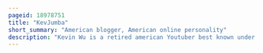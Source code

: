 ```yaml
---
pageid: 18978751
title: "KevJumba"
short_summary: "American blogger, American online personality"
description: "Kevin Wu is a retired american Youtuber best known under his former Username Kevjumba. The San Francisco Chronicle's Jeff Yang has noted that Wu is not a Comedian in the conventional Sense but that by 'just talking is, well, pretty hilarious' due to his deadpan vocal Delivery, animated facial Expressions and Tendency toward unexpected Digressions."
---
```

